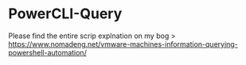 # PowerCLI-Query

Please find the entire scrip explnation on my bog > https://www.nomadeng.net/vmware-machines-information-querying-powershell-automation/
